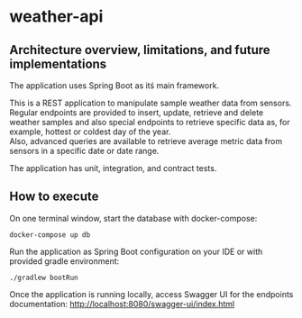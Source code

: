 # weather-api

## Architecture overview, limitations, and future implementations

The application uses Spring Boot as itś main framework.

This is a REST application to manipulate sample weather data from sensors. <br>
Regular endpoints are provided to insert, update, retrieve and delete weather samples and also special endpoints to 
retrieve specific data as, for example, hottest or coldest day of the year. <br>
Also, advanced queries are available to retrieve average metric data from sensors in a specific date or date range.  

The application has unit, integration, and contract tests. 

## How to execute

On one terminal window, start the database with docker-compose:

`docker-compose up db`

Run the application as Spring Boot configuration on your IDE or with provided gradle environment:

`./gradlew bootRun`

Once the application is running locally, access Swagger UI for the endpoints documentation:
[http://localhost:8080/swagger-ui/index.html](http://localhost:8080/swagger-ui/index.html#)

